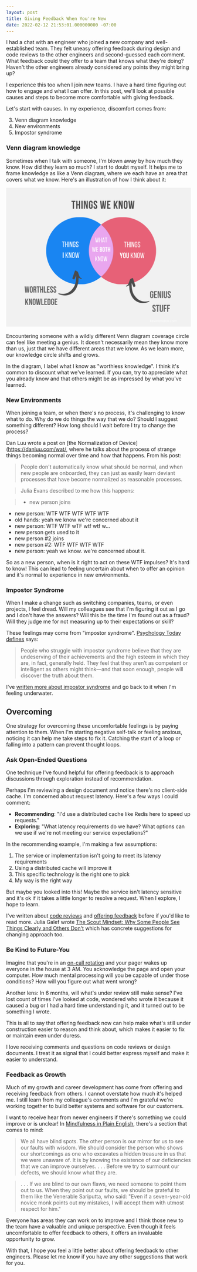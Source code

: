 ```yaml
---
layout: post
title: Giving Feedback When You're New
date: 2022-02-12 21:53:01.000000000 -07:00
---
```


I had a chat with an engineer who joined a new company and well-established
team. They felt uneasy offering feedback during design and code reviews to the
other engineers and second-guessed each comment. What feedback could they offer to
a team that knows what they're doing? Haven't the other engineers already
considered any points they might bring up?

I experience this too when I join new teams. I have a hard time figuring out how
to engage and what I can offer. In this post, we'll look at possible causes and
steps to become more comfortable with giving feedback.

Let's start with causes. In my experience, discomfort comes from:

3. Venn diagram knowledge
1. New environments
2. Impostor syndrome

### Venn diagram knowledge

Sometimes when I talk with someone, I'm blown away by how much they know. How
did they learn so much? I start to doubt myself.
It helps me to frame knowledge as like a Venn diagram, where we each have an
area that covers what we know.
Here's an illustration of how I think about it:

![Knowledge Venn diagram](/assets/knowledge_venn_diagram.png)

Encountering someone with a wildly different Venn diagram coverage circle can
feel like meeting a genius. It doesn't necessarily mean they know more than us,
just that we have different areas that we know. As we learn more, our knowledge
circle shifts and grows.

In the diagram, I label what I know as "worthless knowledge". I think it's
common to discount what we've learned. If you can, try to appreciate what you
already know and that others might be as impressed by what you've learned.

### New Environments

When joining a team, or when there's no process, it's challenging to
know what to do. Why do we do things the way that we do? Should I suggest
something different? How long should I wait before I try to change the process?

Dan Luu wrote a post on
[the Normalization of Device](https://danluu.com/wat/, where he talks about the
process of strange things becoming normal over time and how that
happens. From his post:

> People don't automatically know what should be normal, and when new people are
onboarded, they can just as easily learn deviant processes that have become
normalized as reasonable processes.

> Julia Evans described to me how this happens:

> * new person joins
* new person: WTF WTF WTF WTF WTF
* old hands: yeah we know we're concerned about it
* new person: WTF WTF wTF wtf wtf w...
* new person gets used to it
* new person #2 joins
* new person #2: WTF WTF WTF WTF
* new person: yeah we know. we're concerned about it.

So as a new person, when is it right to act on these WTF impulses? It's hard to
know! This can lead to feeling uncertain about when to offer an opinion and it's
normal to experience in new environments.

### Impostor Syndrome

When I make a change such as switching companies, teams, or even
projects, I feel dread. Will my colleagues see that I'm figuring it out as
I go and I don't have the answers? Will this be the time I'm found out as
a fraud? Will they judge me for not measuring up to their expectations or skill?

These feelings may come from "impostor syndrome". [Psychology Today
defines](https://www.psychologytoday.com/us/basics/imposter-syndrome) says:

> People who struggle with impostor syndrome believe that they are undeserving of
their achievements and the high esteem in which they are, in fact, generally
held. They feel that they aren’t as competent or intelligent as others might
think—and that soon enough, people will discover the truth about them.

I've [written more about impostor
syndrome](https://www.kevinlondon.com/2015/05/27/impostor-syndrome-and-me) and
go back to it when I'm feeling underwater.

## Overcoming

One strategy for overcoming these uncomfortable feelings is by paying attention
to them. When I'm starting negative self-talk or feeling anxious, noticing it
can help me take steps to fix it. Catching the start of
a loop or falling into a pattern can prevent thought loops.

### Ask Open-Ended Questions
One technique I've found helpful for offering feedback is to approach
discussions through exploration instead of recommendation.

Perhaps I'm reviewing a design document and notice there's no
client-side cache. I'm concerned about request latency. Here's a few ways
I could comment:

* **Recommending**: "I'd use a distributed cache like Redis here to speed up requests."
* **Exploring**: "What latency requirements do we have? What options can we use
  if we're not meeting our service expectations?"

In the recommending example, I'm making a few assumptions:
1. The service or implementation isn't going to meet its latency requirements
2. Using a distributed cache will improve it
3. This specific technology is the right one to pick
4. My way is the right way

But maybe you looked into this! Maybe
the service isn't latency sensitive and it's ok if it takes a little longer to
resolve a request. When I explore, I hope to learn.

I've written about [code
reviews](https://www.kevinlondon.com/2015/05/05/code-review-best-practices) and
[offering
feedback](https://www.kevinlondon.com/2018/06/05/more-code-review-best-practices)
before if you'd like to read more. Julia Galef wrote [The Scout Mindset: Why
Some People See Things Clearly and Others
Don't](https://www.amazon.com/dp/B089CJ6SVS) which has concrete suggestions for
changing approach too.

### Be Kind to Future-You

Imagine that you're in an [on-call
rotation](https://www.pagerduty.com/resources/learn/call-rotations-schedules)
and your pager wakes up everyone in the house at 3 AM.
You acknowledge the page and open your computer.
How much mental processing will you be capable of under those conditions?
How will you figure out what went wrong?

Another lens: In 6 months, will what's under review still make sense? I've lost
count of times I've looked at code, wondered who wrote it because it caused
a bug or I had a hard time understanding it, and it turned out to be something
I wrote.

This is all to say that offering feedback now can help make what's still under
construction easier to reason and think about, which makes it easier to fix
or maintain even under duress.

I love receiving comments and questions on code reviews or design documents.
I treat it as signal that I could better express myself
and make it easier to understand.

### Feedback as Growth

Much of my growth and career development has come from offering
and receiving feedback from others. I cannot overstate how much it's helped me.
I still learn from my colleague's comments and I'm grateful we're working
together to build better systems and software for our customers.

I want to receive hear from newer
engineers if there's something we could improve or is unclear! In [Mindfulness
in Plain
English](https://www.amazon.com/Mindfulness-English-Bhante-Henepola-Gunaratana/dp/0861719069/ref=cm_cr_arp_d_product_top?ie=UTF8),
there's a section that comes to mind:

> We all have blind spots. The other person is our
mirror for us to see our faults with wisdom. We should consider the person who
shows our shortcomings as one who excavates a hidden treasure in us that we were
unaware of. It is by knowing the existence of our deficiencies that we can
improve ourselves. . . . Before we try to surmount
our defects, we should know what they are.

> . . . If we are blind to our own flaws, we need someone to point
them out to us. When they point out our faults, we should be grateful to them
like the Venerable Sariputta, who said: "Even if a seven-year-old novice monk
points out my mistakes, I will accept them with utmost respect for him."

Everyone has areas they can work on to improve and I think those new to the
team have a valuable and unique perspective. Even though it feels uncomfortable
to offer feedback to others, it offers an invaluable opportunity to grow.

With that, I hope you feel a little better about offering feedback to other
engineers. Please let me know if you have any other suggestions that work for you.
